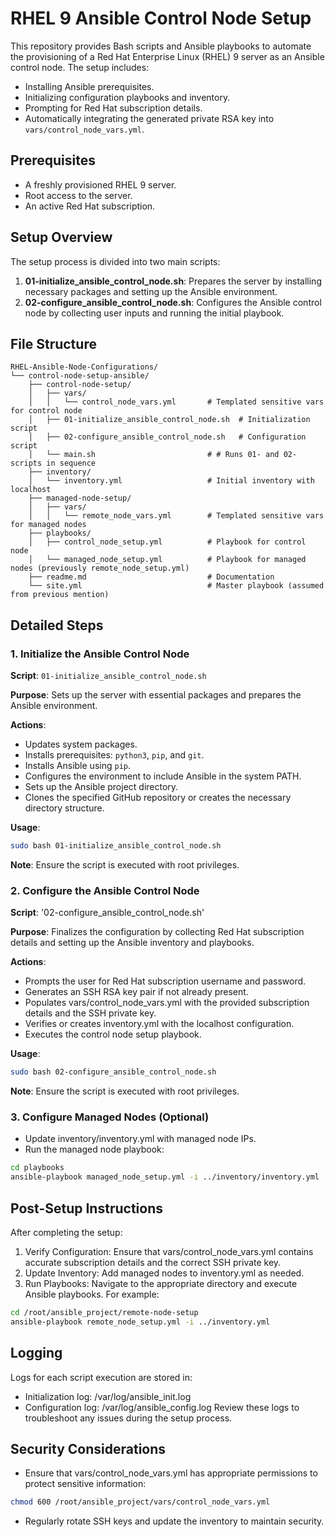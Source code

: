 # RHEL 9 Ansible Control Node Setup

This repository provides Bash scripts and Ansible playbooks to automate the provisioning of a Red Hat Enterprise Linux (RHEL) 9 server as an Ansible control node. The setup includes:

- Installing Ansible prerequisites.
- Initializing configuration playbooks and inventory.
- Prompting for Red Hat subscription details.
- Automatically integrating the generated private RSA key into `vars/control_node_vars.yml`.

## Prerequisites

- A freshly provisioned RHEL 9 server.
- Root access to the server.
- An active Red Hat subscription.

## Setup Overview

The setup process is divided into two main scripts:

1. **01-initialize_ansible_control_node.sh**: Prepares the server by installing necessary packages and setting up the Ansible environment.
2. **02-configure_ansible_control_node.sh**: Configures the Ansible control node by collecting user inputs and running the initial playbook.

## File Structure

```
RHEL-Ansible-Node-Configurations/
└── control-node-setup-ansible/
    ├── control-node-setup/
    │   ├── vars/
    │   │   └── control_node_vars.yml       # Templated sensitive vars for control node
    │   ├── 01-initialize_ansible_control_node.sh  # Initialization script
    │   ├── 02-configure_ansible_control_node.sh   # Configuration script
    │   └── main.sh                         # # Runs 01- and 02- scripts in sequence
    ├── inventory/
    │   └── inventory.yml                   # Initial inventory with localhost
    ├── managed-node-setup/
    │   ├── vars/
    │   │   └── remote_node_vars.yml        # Templated sensitive vars for managed nodes
    ├── playbooks/
    │   ├── control_node_setup.yml          # Playbook for control node
    │   └── managed_node_setup.yml          # Playbook for managed nodes (previously remote_node_setup.yml)
    ├── readme.md                           # Documentation
    └── site.yml                            # Master playbook (assumed from previous mention)
```

## Detailed Steps

### 1. Initialize the Ansible Control Node

**Script**: `01-initialize_ansible_control_node.sh`

**Purpose**: Sets up the server with essential packages and prepares the Ansible environment.

**Actions**:

- Updates system packages.
- Installs prerequisites: `python3`, `pip`, and `git`.
- Installs Ansible using `pip`.
- Configures the environment to include Ansible in the system PATH.
- Sets up the Ansible project directory.
- Clones the specified GitHub repository or creates the necessary directory structure.

**Usage**:

```bash
sudo bash 01-initialize_ansible_control_node.sh
```
**Note**: Ensure the script is executed with root privileges.

### 2. Configure the Ansible Control Node

**Script**: '02-configure_ansible_control_node.sh'

**Purpose**: Finalizes the configuration by collecting Red Hat subscription details and setting up the Ansible inventory and playbooks.

**Actions**:

- Prompts the user for Red Hat subscription username and password.
- Generates an SSH RSA key pair if not already present.
- Populates vars/control_node_vars.yml with the provided subscription details and the SSH private key.
- Verifies or creates inventory.yml with the localhost configuration.
- Executes the control node setup playbook.

**Usage**:

```bash
sudo bash 02-configure_ansible_control_node.sh
```
**Note**: Ensure the script is executed with root privileges.

### 3. Configure Managed Nodes (Optional)

- Update inventory/inventory.yml with managed node IPs.
- Run the managed node playbook:
```bash
cd playbooks
ansible-playbook managed_node_setup.yml -i ../inventory/inventory.yml
```

## Post-Setup Instructions

After completing the setup:
1. Verify Configuration: Ensure that vars/control_node_vars.yml contains accurate subscription details and the correct SSH private key.
2. Update Inventory: Add managed nodes to inventory.yml as needed.
3. Run Playbooks: Navigate to the appropriate directory and execute Ansible playbooks. For example:

```bash
cd /root/ansible_project/remote-node-setup
ansible-playbook remote_node_setup.yml -i ../inventory.yml
```
## Logging
Logs for each script execution are stored in:
- Initialization log: /var/log/ansible_init.log
- Configuration log: /var/log/ansible_config.log
Review these logs to troubleshoot any issues during the setup process.

## Security Considerations
- Ensure that vars/control_node_vars.yml has appropriate permissions to protect sensitive information:

```bash
chmod 600 /root/ansible_project/vars/control_node_vars.yml
```
- Regularly rotate SSH keys and update the inventory to maintain security.
